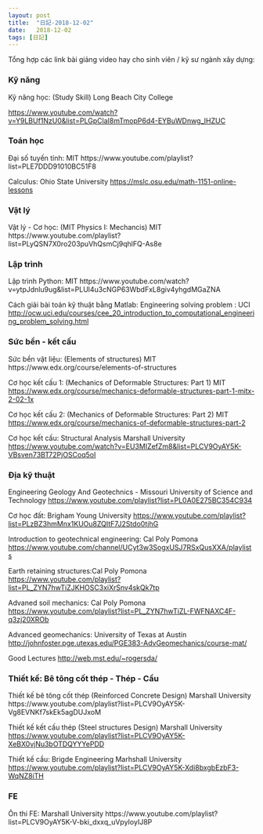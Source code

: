 ```yaml
---
layout: post
title:  "日記-2018-12-02"
date:   2018-12-02
tags: [日記]
---
```


Tổng hợp các link bài giảng video hay cho sinh viên / kỹ sư ngành xây dựng:

<h3 class="bottom_line"> Kỹ năng </h3>
Kỹ năng học: (Study Skill) Long Beach City College

https://www.youtube.com/watch?v=Y9LBUf1NzU0&list=PLGpClaI8mTmopP6d4-EYBuWDnwg_IHZUC

<h3 class="bottom_line"> Toán học </h3>
Đại số tuyến tính: MIT
https://www.youtube.com/playlist?list=PLE7DDD91010BC51F8

Calculus: Ohio State University
https://mslc.osu.edu/math-1151-online-lessons

<h3 class="bottom_line"> Vật lý </h3>
Vật lý - Cơ học: (MIT Physics I: Mechancis) MIT
https://www.youtube.com/playlist?list=PLyQSN7X0ro203puVhQsmCj9qhlFQ-As8e


<h3 class="bottom_line"> Lập trình </h3>
Lập trình Python: MIT
https://www.youtube.com/watch?v=ytpJdnlu9ug&list=PLUl4u3cNGP63WbdFxL8giv4yhgdMGaZNA

Cách giải bài toán kỹ thuật bằng Matlab: Engineering solving problem : UCI
http://ocw.uci.edu/courses/cee_20_introduction_to_computational_engineering_problem_solving.html


<h3 class="bottom_line"> Sức bền - kết cấu </h3>
Sức bền vật liệu: (Elements of structures) MIT
https://www.edx.org/course/elements-of-structures

Cơ học kết cấu 1: (Mechanics of Deformable Structures: Part 1) MIT
https://www.edx.org/course/mechanics-deformable-structures-part-1-mitx-2-02-1x

Cơ học kết cấu 2: (Mechanics of Deformable Structures: Part 2) MIT
https://www.edx.org/course/mechanics-of-deformable-structures-part-2

Cơ học kết cấu: Structural Analysis Marshall University
https://www.youtube.com/watch?v=EU3MIZefZm8&list=PLCV9OyAY5K-VBsven73BT72PjOSCoq5oI

<h3 class="bottom_line"> Địa kỹ thuật </h3>

Engineering Geology And Geotechnics - Missouri University of Science and Technology
https://www.youtube.com/playlist?list=PL0A0E275BC354C934

Cơ học đất: Brigham Young University
https://www.youtube.com/playlist?list=PLzBZ3hmMnx1KUOu8ZQItF7J2Stdo0tjhG

Introduction to geotechnical engineering: Cal Poly Pomona
https://www.youtube.com/channel/UCyt3w3SogxUSJ7RSxQusXXA/playlists

Earth retaining structures:Cal Poly Pomona
https://www.youtube.com/playlist?list=PL_ZYN7hwTiZJKHOSC3xiXrSnv4skQk7tp

Advaned soil mechanics: Cal Poly Pomona
https://www.youtube.com/playlist?list=PL_ZYN7hwTiZL-FWFNAXC4F-q3zj20XROb

Advanced geomechanics: University of Texas at Austin
http://johnfoster.pge.utexas.edu/PGE383-AdvGeomechanics/course-mat/

Good Lectures
http://web.mst.edu/~rogersda/


<h3 class="bottom_line"> Thiết kế: Bê tông cốt thép - Thép - Cầu </h3>
Thiết kế bê tông cốt thép (Reinforced Concrete Design) Marshall  University
https://www.youtube.com/playlist?list=PLCV9OyAY5K-Vg8EVNKf7skEk5agDUJxoM

Thiết kế kết cấu thép (Steel structures Design) Marshall University
https://www.youtube.com/playlist?list=PLCV9OyAY5K-XeBX0vjNu3bOTDQYYYePDD

Thiết kế cầu: Brigde Engineering Marhshall University
https://www.youtube.com/playlist?list=PLCV9OyAY5K-Xdi8bxgbEzbF3-WqNZ8iTH

<h3 class="bottom_line"> FE </h3>
Ôn thi FE: Marshall University
https://www.youtube.com/playlist?list=PLCV9OyAY5K-V-bki_dxxq_uVpyIoyIJ8P
